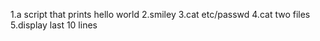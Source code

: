 1.a script that prints hello world
2.smiley
3.cat etc/passwd
4.cat two files
5.display last 10 lines
